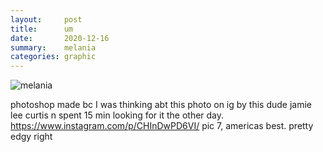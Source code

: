 ```yaml
---
layout:     post
title:      um
date:       2020-12-16
summary:    melania
categories: graphic
---
```


![melania](https://i.imgur.com/S14mJM6.jpg)

photoshop made bc I was thinking abt this photo on ig by this dude jamie lee curtis n spent 15 min looking for it the other day. <https://www.instagram.com/p/CHInDwPD6VI/> pic 7, americas best. pretty edgy right
